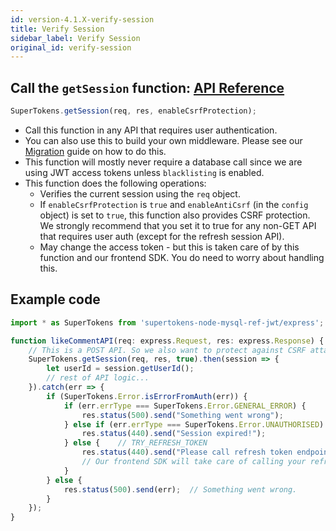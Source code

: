 ```yaml
---
id: version-4.1.X-verify-session
title: Verify Session
sidebar_label: Verify Session
original_id: verify-session
---
```



## Call the ```getSession``` function: [API Reference](../api-reference#getsessionreq-res-enablecsrfprotection)
```js
SuperTokens.getSession(req, res, enableCsrfProtection);
```
- Call this function in any API that requires user authentication.
- You can also use this to build your own middleware. Please see our [Migration](../../migration/migration) guide on how to do this.
- This function will mostly never require a database call since we are using JWT access tokens unless ```blacklisting``` is enabled.
- This function does the following operations:
    - Verifies the current session using the ```req``` object.
    - If ```enableCsrfProtection``` is ```true``` and ```enableAntiCsrf``` (in the ```config``` object) is set to ```true```, this function also provides CSRF protection. We strongly recommend that you set it to true for any non-GET API that requires user auth (except for the refresh session API).
    - May change the access token - but this is taken care of by this function and our frontend SDK. You do need to worry about handling this.

<div class="divider"></div>

## Example code
```js
import * as SuperTokens from 'supertokens-node-mysql-ref-jwt/express';

function likeCommentAPI(req: express.Request, res: express.Response) {
    // This is a POST API. So we also want to protect against CSRF attack
    SuperTokens.getSession(req, res, true).then(session => {
        let userId = session.getUserId();
        // rest of API logic...
    }).catch(err => {
        if (SuperTokens.Error.isErrorFromAuth(err)) {
            if (err.errType === SuperTokens.Error.GENERAL_ERROR) {
                res.status(500).send("Something went wrong");
            } else if (err.errType === SuperTokens.Error.UNAUTHORISED) {
                res.status(440).send("Session expired!");
            } else {    // TRY_REFRESH_TOKEN
                res.status(440).send("Please call refresh token endpoint");
                // Our frontend SDK will take care of calling your refresh token endpoint. Please see the Frontend section to understand how the handling of this works. 
            }
        } else {
            res.status(500).send(err);  // Something went wrong.
        }
    });
}
```
